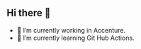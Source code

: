 ## Hi there 👋

<!--
**neha-630/neha-630** is a ✨ _special_ ✨ repository because its `README.md` (this file) appears on your GitHub profile.

Here are some ideas to get you started:
-->
- 🔭 I’m currently working in Accenture.
- 🌱 I’m currently learning Git Hub Actions.
